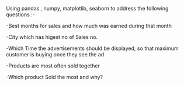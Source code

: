 Using pandas , numpy, matplotlib, seaborn to address the following questions :- 

-Best months for sales and how much was earned during that month

-City which has higest no of Sales no.

-Which Time the advertisements should be displayed, so that maximum customer is buying once they see the ad 

-Products are most often sold together

-Which product Sold the most and why?

